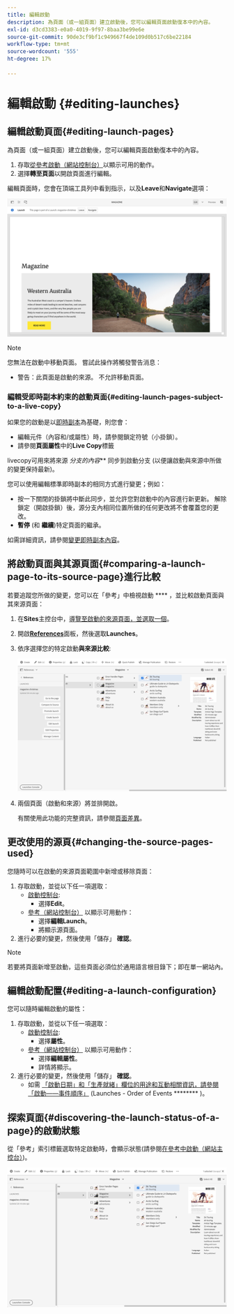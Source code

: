 ```yaml
---
title: 編輯啟動
description: 為頁面（或一組頁面）建立啟動後，您可以編輯頁面啟動復本中的內容。
exl-id: d3cd3383-e0a0-4019-9f97-8baa3be99e6e
source-git-commit: 90de3cf9bf1c949667f4de109d0b517c6be22184
workflow-type: tm+mt
source-wordcount: '555'
ht-degree: 17%

---
```


# 編輯啟動 {#editing-launches}

## 編輯啟動頁面{#editing-launch-pages}

為頁面（或一組頁面）建立啟動後，您可以編輯頁面啟動復本中的內容。

1. 存取[從參考啟動（網站控制台）](/help/sites-cloud/authoring/launches/overview.md#launches-in-references-sites-console)以顯示可用的動作。
1. 選擇&#x200B;**轉至頁面**&#x200B;以開啟頁面進行編輯。

編輯頁面時，您會在頂端工具列中看到指示，以及&#x200B;**Leave**&#x200B;和&#x200B;**Navigate**&#x200B;選項：

![離開頁面編輯器並導覽launch](/help/sites-cloud/authoring/assets/launches-edit-01.png)

>[!NOTE]
>
>您無法在啟動中移動頁面。 嘗試此操作將觸發警告消息：
>
>* 警告：此頁面是啟動的來源。 不允許移動頁面。


### 編輯受即時副本約束的啟動頁面{#editing-launch-pages-subject-to-a-live-copy}

如果您的啟動是以[即時副本](/help/sites-cloud/administering/msm/overview.md)為基礎，則您會：

* 編輯元件（內容和/或屬性）時，請參閱鎖定符號（小掛鎖）。
* 請參閱&#x200B;**頁面屬性**&#x200B;中的&#x200B;**Live Copy**&#x200B;標籤

livecopy可用來將來源 *分支的內容*** 同步到啟動分支 (以便讓啟動與來源中所做的變更保持最新)。

您可以使用編輯標準即時副本的相同方式進行變更；例如：

* 按一下關閉的掛鎖將中斷此同步，並允許您對啟動中的內容進行新更新。 解除鎖定（開啟掛鎖）後，源分支內相同位置所做的任何更改將不會覆蓋您的更改。
* **暫停** (和 **繼續**)特定頁面的繼承。

如需詳細資訊，請參閱[變更即時副本內容](/help/sites-cloud/administering/msm/creating-live-copies.md)。

## 將啟動頁面與其源頁面{#comparing-a-launch-page-to-its-source-page}進行比較

若要追蹤您所做的變更，您可以在「參考」中檢視啟動 **** ，並比較啟動頁面與其來源頁面：

1. 在&#x200B;**Sites**&#x200B;主控台中，[導覽至啟動的來源頁面，並選取一個](/help/sites-cloud/authoring/getting-started/basic-handling.md#viewing-and-selecting-resources)。
1. 開啟&#x200B;**[References](/help/sites-cloud/authoring/getting-started/basic-handling.md#references)**&#x200B;面板，然後選取&#x200B;**Launches**。
1. 依序選擇您的特定啟動&#x200B;**與來源比較**:

   ![比較啟動與來源](/help/sites-cloud/authoring/assets/launches-compare.png)

1. 兩個頁面（啟動和來源）將並排開啟。

   有關使用此功能的完整資訊，請參閱[頁面差異](/help/sites-cloud/authoring/features/page-diff.md)。

## 更改使用的源頁{#changing-the-source-pages-used}

您隨時可以在啟動的來源頁面範圍中新增或移除頁面：

1. 存取啟動，並從以下任一項選取：
   * [啟動控制台](/help/sites-cloud/authoring/launches/overview.md#the-launches-console):
      * 選擇&#x200B;**Edit**。
   * [參考（網站控制台）](/help/sites-cloud/authoring/launches/overview.md#launches-in-references-sites-console) 以顯示可用動作：
      * 選擇&#x200B;**編輯Launch**。
      * 將顯示源頁面。
1. 進行必要的變更，然後使用「儲存」 **確認**。

>[!NOTE]
>
>若要將頁面新增至啟動，這些頁面必須位於通用語言根目錄下；即在單一網站內。

## 編輯啟動配置{#editing-a-launch-configuration}

您可以隨時編輯啟動的屬性：

1. 存取啟動，並從以下任一項選取：
   * [啟動控制台](/help/sites-cloud/authoring/launches/overview.md#the-launches-console):
      * 選擇&#x200B;**屬性**。
   * [參考（網站控制台）](/help/sites-cloud/authoring/launches/overview.md#launches-in-references-sites-console) 以顯示可用動作：
      * 選擇&#x200B;**編輯屬性**。
      * 詳情將顯示。
1. 進行必要的變更，然後使用「儲存」 **確認**。
   * 如需 [「啟動日期」和「生產就緒」欄位的用途和互動相關資訊，請參閱「啟動——事件順序」](/help/sites-cloud/authoring/launches/overview.md#launches-the-order-of-events) (Launches - Order of Events ******** )。

## 探索頁面{#discovering-the-launch-status-of-a-page}的啟動狀態

從「參考」索引標籤選取特定啟動時，會顯示狀態(請參閱[在參考中啟動（網站主控台）](/help/sites-cloud/authoring/launches/overview.md#launches-in-references-sites-console))。

![探索啟動狀態](/help/sites-cloud/authoring/assets/launches-status.png)
